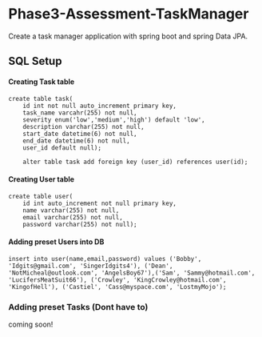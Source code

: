# Phase3-Assessment-TaskManager
Create a task manager application with spring boot and spring Data JPA.

## SQL Setup

#### Creating Task table
```
create table task(
    id int not null auto_increment primary key,
    task_name varcahr(255) not null,
    severity enum('low','medium','high') default 'low',
    description varchar(255) not null,
    start_date datetime(6) not null,
    end_date datetime(6) not null,
    user_id default null);
    
    alter table task add foreign key (user_id) references user(id);
```

#### Creating User table
```
create table user(
    id int auto_increment not null primary key,
    name varchar(255) not null,
    email varchar(255) not null,
    password varchar(255) not null);
```
#### Adding preset Users into DB
```
insert into user(name,email,password) values ('Bobby', 'Idgits@gmail.com', 'SingerIdgits4'), ('Dean', 'NotMicheal@outlook.com', 'AngelsBoy67'),('Sam', 'Sammy@hotmail.com', 'LucifersMeatSuit66'), ('Crowley', 'KingCrowley@hotmail.com', 'KingofHell'), ('Castiel', 'Cass@myspace.com', 'LostmyMojo');
```
### Adding preset Tasks (Dont have to)
coming soon!
```
```
